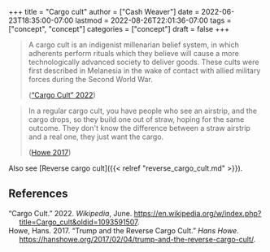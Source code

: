 +++
title = "Cargo cult"
author = ["Cash Weaver"]
date = 2022-06-23T18:35:00-07:00
lastmod = 2022-08-26T22:01:36-07:00
tags = ["concept", "concept"]
categories = ["concept"]
draft = false
+++

> A cargo cult is an indigenist millenarian belief system, in which adherents perform rituals which they believe will cause a more technologically advanced society to deliver goods. These cults were first described in Melanesia in the wake of contact with allied military forces during the Second World War.
>
> (<a href="#citeproc_bib_item_1">“Cargo Cult” 2022</a>)

<!--quoteend-->

> In a regular cargo cult, you have people who see an airstrip, and the cargo drops, so they build one out of straw, hoping for the same outcome. They don't know the difference between a straw airstrip and a real one, they just want the cargo.
>
> (<a href="#citeproc_bib_item_2">Howe 2017</a>)

Also see [Reverse cargo cult]({{< relref "reverse_cargo_cult.md" >}}).

## References

<style>.csl-entry{text-indent: -1.5em; margin-left: 1.5em;}</style><div class="csl-bib-body">
  <div class="csl-entry"><a id="citeproc_bib_item_1"></a>“Cargo Cult.” 2022. <i>Wikipedia</i>, June. <a href="https://en.wikipedia.org/w/index.php?title=Cargo_cult&oldid=1093591507">https://en.wikipedia.org/w/index.php?title=Cargo_cult&#38;oldid=1093591507</a>.</div>
  <div class="csl-entry"><a id="citeproc_bib_item_2"></a>Howe, Hans. 2017. “Trump and the Reverse Cargo Cult.” <i>Hans Howe</i>. <a href="https://hanshowe.org/2017/02/04/trump-and-the-reverse-cargo-cult/">https://hanshowe.org/2017/02/04/trump-and-the-reverse-cargo-cult/</a>.</div>
</div>
